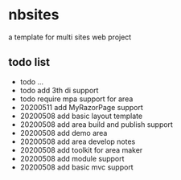 # nbsites

a template for multi sites web project

## todo list

- todo ...
- todo add 3th di support
- todo require mpa support for area
- 20200511 add MyRazorPage support
- 20200508 add basic layout template
- 20200508 add area build and publish support
- 20200508 add demo area
- 20200508 add area develop notes 
- 20200508 add toolkit for area maker
- 20200508 add module support
- 20200508 add basic mvc support